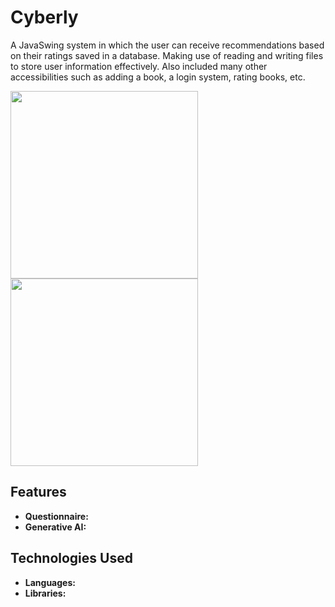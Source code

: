 # Cyberly
A JavaSwing system in which the user can receive recommendations based on their ratings saved in a database. Making use of reading and writing files to store user information effectively. Also included many other accessibilities such as adding a book, a login system, rating books, etc.

<img src="https://raw.githubusercontent.com/KR1-SH/BookSystem/refs/heads/main/Photos/LBS.png" width="300px" height="300px" /> <img src="https://raw.githubusercontent.com/KR1-SH/BookSystem/refs/heads/main/Photos/LBS2.png" width="300px" height="300px" />

## Features
* **Questionnaire:**
* **Generative AI:**

## Technologies Used
* **Languages:** 
* **Libraries:** 
